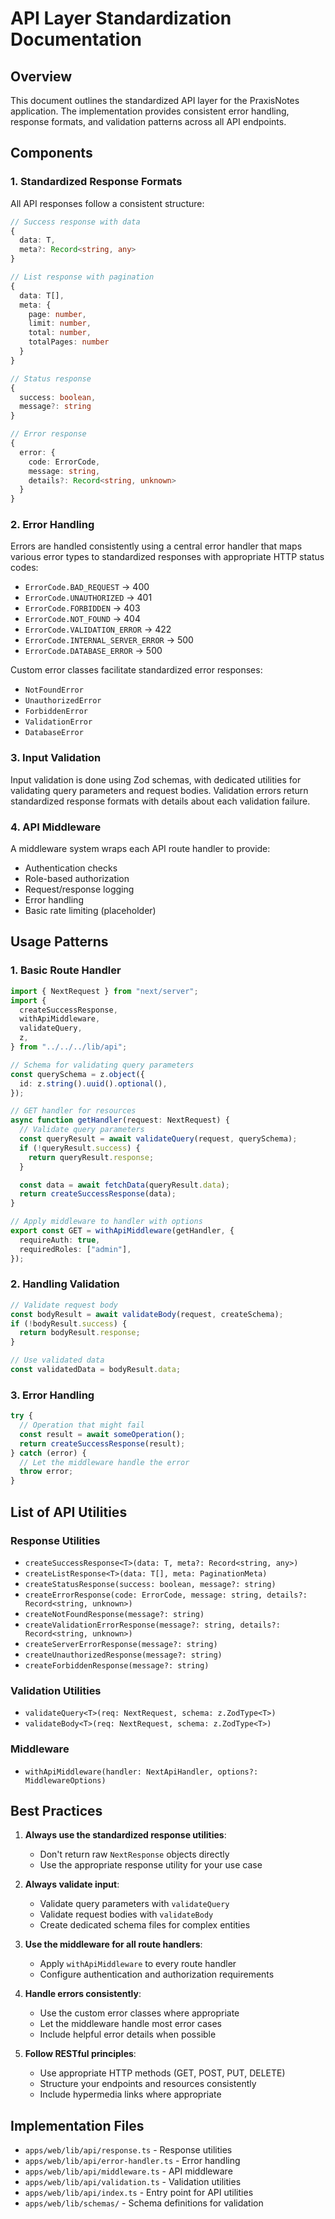 # API Layer Standardization Documentation

## Overview

This document outlines the standardized API layer for the PraxisNotes application. The implementation provides consistent error handling, response formats, and validation patterns across all API endpoints.

## Components

### 1. Standardized Response Formats

All API responses follow a consistent structure:

```typescript
// Success response with data
{
  data: T,
  meta?: Record<string, any>
}

// List response with pagination
{
  data: T[],
  meta: {
    page: number,
    limit: number,
    total: number,
    totalPages: number
  }
}

// Status response
{
  success: boolean,
  message?: string
}

// Error response
{
  error: {
    code: ErrorCode,
    message: string,
    details?: Record<string, unknown>
  }
}
```

### 2. Error Handling

Errors are handled consistently using a central error handler that maps various error types to standardized responses with appropriate HTTP status codes:

- `ErrorCode.BAD_REQUEST` → 400
- `ErrorCode.UNAUTHORIZED` → 401
- `ErrorCode.FORBIDDEN` → 403
- `ErrorCode.NOT_FOUND` → 404
- `ErrorCode.VALIDATION_ERROR` → 422
- `ErrorCode.INTERNAL_SERVER_ERROR` → 500
- `ErrorCode.DATABASE_ERROR` → 500

Custom error classes facilitate standardized error responses:

- `NotFoundError`
- `UnauthorizedError`
- `ForbiddenError`
- `ValidationError`
- `DatabaseError`

### 3. Input Validation

Input validation is done using Zod schemas, with dedicated utilities for validating query parameters and request bodies. Validation errors return standardized response formats with details about each validation failure.

### 4. API Middleware

A middleware system wraps each API route handler to provide:

- Authentication checks
- Role-based authorization
- Request/response logging
- Error handling
- Basic rate limiting (placeholder)

## Usage Patterns

### 1. Basic Route Handler

```typescript
import { NextRequest } from "next/server";
import {
  createSuccessResponse,
  withApiMiddleware,
  validateQuery,
  z,
} from "../../../lib/api";

// Schema for validating query parameters
const querySchema = z.object({
  id: z.string().uuid().optional(),
});

// GET handler for resources
async function getHandler(request: NextRequest) {
  // Validate query parameters
  const queryResult = await validateQuery(request, querySchema);
  if (!queryResult.success) {
    return queryResult.response;
  }

  const data = await fetchData(queryResult.data);
  return createSuccessResponse(data);
}

// Apply middleware to handler with options
export const GET = withApiMiddleware(getHandler, {
  requireAuth: true,
  requiredRoles: ["admin"],
});
```

### 2. Handling Validation

```typescript
// Validate request body
const bodyResult = await validateBody(request, createSchema);
if (!bodyResult.success) {
  return bodyResult.response;
}

// Use validated data
const validatedData = bodyResult.data;
```

### 3. Error Handling

```typescript
try {
  // Operation that might fail
  const result = await someOperation();
  return createSuccessResponse(result);
} catch (error) {
  // Let the middleware handle the error
  throw error;
}
```

## List of API Utilities

### Response Utilities

- `createSuccessResponse<T>(data: T, meta?: Record<string, any>)`
- `createListResponse<T>(data: T[], meta: PaginationMeta)`
- `createStatusResponse(success: boolean, message?: string)`
- `createErrorResponse(code: ErrorCode, message: string, details?: Record<string, unknown>)`
- `createNotFoundResponse(message?: string)`
- `createValidationErrorResponse(message?: string, details?: Record<string, unknown>)`
- `createServerErrorResponse(message?: string)`
- `createUnauthorizedResponse(message?: string)`
- `createForbiddenResponse(message?: string)`

### Validation Utilities

- `validateQuery<T>(req: NextRequest, schema: z.ZodType<T>)`
- `validateBody<T>(req: NextRequest, schema: z.ZodType<T>)`

### Middleware

- `withApiMiddleware(handler: NextApiHandler, options?: MiddlewareOptions)`

## Best Practices

1. **Always use the standardized response utilities**:

   - Don't return raw `NextResponse` objects directly
   - Use the appropriate response utility for your use case

2. **Always validate input**:

   - Validate query parameters with `validateQuery`
   - Validate request bodies with `validateBody`
   - Create dedicated schema files for complex entities

3. **Use the middleware for all route handlers**:

   - Apply `withApiMiddleware` to every route handler
   - Configure authentication and authorization requirements

4. **Handle errors consistently**:

   - Use the custom error classes where appropriate
   - Let the middleware handle most error cases
   - Include helpful error details when possible

5. **Follow RESTful principles**:
   - Use appropriate HTTP methods (GET, POST, PUT, DELETE)
   - Structure your endpoints and resources consistently
   - Include hypermedia links where appropriate

## Implementation Files

- `apps/web/lib/api/response.ts` - Response utilities
- `apps/web/lib/api/error-handler.ts` - Error handling
- `apps/web/lib/api/middleware.ts` - API middleware
- `apps/web/lib/api/validation.ts` - Validation utilities
- `apps/web/lib/api/index.ts` - Entry point for API utilities
- `apps/web/lib/schemas/` - Schema definitions for validation
